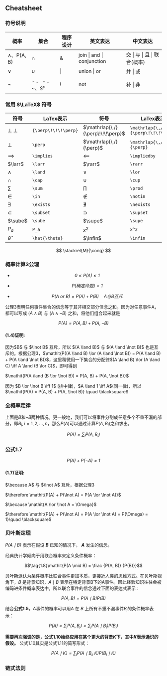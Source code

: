 ## Cheatsheet

### 符号说明

| 概率             | 集合                    | 程序设计 | 英文表达                   | 中文表达                     |
| ---------------- | ----------------------- | -------- | -------------------------- | ---------------------------- |
| $\land$、P(A, B) | $\cap$                  | &        | join \| and \| conjunction | 交 \| 与 \| 且 \| 联合(概率) |
| $\lor$           | $\cup$                  | \|       | union \| or                | 并 \| 或                     |
| $\lnot$          | $\lnot$ 、 - 、~、$S^c$ | !        | not                        | 补 \| 非                     |

### 常用 $\LaTeX$ 符号

| 符号                 | LaTex表示            | 符号                               | LaTex表示                          | 符号                        | LaTex表示                     |
| -------------------- | -------------------- | ---------------------------------- | ---------------------------------- | --------------------------- | ----------------------------- |
| ${\perp\!\!\!\perp}$ | `{\perp\!\!\!\perp}` | $\mathrlap{\,/}{\perp\!\!\!\perp}$ | `\mathrlap{\,/}{\perp\!\!\!\perp}` | $\cancel{\perp\!\!\!\perp}$ | `$\cancel{\perp\!\!\!\perp}$` |
| $\perp$              | `\perp`              | $\mathrlap{\,/}{\perp}$            | `\mathrlap{\,/}{\perp}`            | $\cancel{\perp}$            | `\cancel{\perp}`              |
| $\implies$           | `\implies`           | $\impliedby$                       | `\impliedby`                       | $\iff$                      | `\iff`                        |
| $\larr$              | `\larr`              | $\rarr$                            | `\rarr`                            | $\harr$                     | `\harr`                       |
| $\land$              | `\land`              | $\lor$                             | `\lor`                             | $\lnot$                     | `\lnot`                       |
| $\cap$               | `\cap`               | $\cup$                             | `\cup`                             | $\mid$                      | `\mid`                        |
| $\sum$               | `\sum`               | $\prod$                            | `\prod`                            | $\int$                      | `\int`                        |
| $\in$                | `\in`                | $\notin$                           | `\notin`                           | $\because$                  | `\because`                    |
| $\exists$            | `\exists`            | $\nexists$                         | `\nexists`                         | $\therefore$                | `\therefore`                  |
| $\subset$            | `\subset`            | $\supset$                          | `\supset`                          | $\forall$                   | `\forall`                     |
| $\sube$              | `\sube`              | $\supe$                            | `\supe`                            | $\triangleq$                | `\triangleq`                  |
| $P_a$                | `P_a`                | $x^2$                              | `x^2`                              | $\frac {a}{b}$              | `\frac {a}{b}`                |
| $\hat{\theta}$       | `\hat{\theta}`       | $\infin$                           | `\infin`                           | $\empty$                    | `\empty`                      |

$$
\stackrel{M}{\cong}
$$


### 概率计算3公理

* $$\tag{1.1} \mathit{0 \le P(A) \le1}$$

* $$\tag{1.2}\mathit{P(确定命题)  = 1} $$
* $$\tag{1.3}\mathit{P(A\ or\ B) = P(A) + P(B) } \quad A与B互斥$$

公理3表明任何事件集合的信念等于其非相交部分信念之和。因为对任意事件A，都可以写成 $(A \land B)$ 与 $(A \land \lnot B)$ 之和，将他们组合起来就是

$$\tag{1.4}\mathit{P(A) = P(A, B) + P(A, \lnot B)}$$

<div class="alert alert-success" role="alert">
  <h4 class="alert-heading">(1.4)证明:</h4>
    <p>因为$B$ 与 $\lnot B$ 互斥，所以 $(A \land B)$ 与 $(A \land \lnot B)$ 也是互斥的。根据公理3，$\mathit{P((A \land B) \lor (A \land \lnot B)) = P(A \land B) + P(A \land \lnot B)}$，这里稍微用一下集合的分配律$(A \land B) \lor (A \land C) \iff A \land (B \lor C)$，即可得到</p>
    <p>$\mathit{P(A \land (B \lor \lnot B)) = P(A, B) + P(A, \lnot B)}$</p>
	<p>因为 $B \lor \lnot B \iff 1$ (排中律)，$A \land 1 \iff A$(同一律)，所以 $\mathit{P(A) = P(A, B) + P(A, \lnot B)} \quad \blacksquare$</p>
</div>

### 全概率定律

上面是$B$和$\lnot B$两种情况。更一般地，我们可以将事件分割成任意多个不重不漏的部分，即$B_i, i=1, 2, \dots, n$，那么$P(A)$可以通过计算$P(A, B_i)$之和求出。

$$\tag{1.5}\mathit{P(A) = \sum_i P(A, B_i)}$$

### 公式1.7

$$\tag{1.7}\mathit{P(A) + P(\lnot A) = 1}$$

<div class="alert alert-success" role="alert">
  <h4 class="alert-heading">(1.7)证明:</h4>
    <p>$\because A$ 与 $\lnot A$ 互斥，根据公理3</p>
    <p>$\therefore \mathit{P(A) + P(\lnot A) = P(A \lor \lnot A)}$</p>
    <p>$\because \mathit{A \lor \lnot A = \Omega}$</p>
	<p>$\therefore \mathit{P(A) + P(\lnot A) = P(A \lor \lnot A) = P(\Omega) = 1}\quad \blacksquare$</p>
</div>

### 贝叶斯定理

$\mathit{P(A \mid B) }$ 表示在假设 ***B*** 已知的情况下， ***A*** 发生的信念。

经典统计学倾向于用联合概率来定义条件概率：

$$\tag{1.8}\mathit{P(A \mid B) = \frac {P(A, B)} {P(B)}}$$

贝叶斯派认为条件概率比联合事件更加本质，更接近人类的思维方式。在贝叶斯视角下，$B$ 是背景知识，$A \mid B$ 表示在特定背景B下的A事件。因此经验知识往往会被编码进条件概率表达中，所以联合事件的信念通过下面的表达式表示：

$$\tag{1.9}\mathit{{P(A, B)} = P(A \mid B)P(B)}$$

结合**公式1.5**，A事件的概率可以用$A$ 在 $B$ 上所有不重不漏事件$B_i$的条件概率表示：

$$\tag{1.10}\mathit{P(A) = \sum_i P(A, B_i) = \sum_i P(A \mid B_i)P(B_i)}$$

**需要再次强调的是，公式1.10始终应用在某个更大的背景$\mathit{K}$下，其中$\mathit{K}$表示通识的假设。** 公式1.10其实是公式1.11的简写形式：

$$\tag{1.11}\mathit{P(A \mid K) = \sum_i P(A \mid B_i, K)P(B_i \mid K)}$$

### 链式法则

